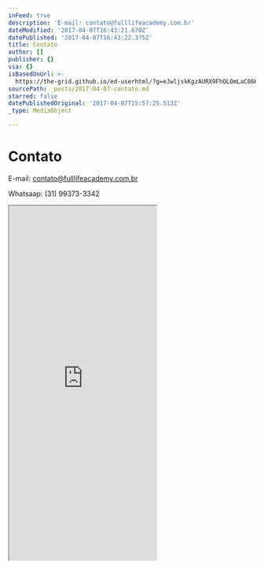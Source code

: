 ```yaml
---
inFeed: true
description: 'E-mail: contato@fulllifeacademy.com.br'
dateModified: '2017-04-07T16:43:21.670Z'
datePublished: '2017-04-07T16:43:22.375Z'
title: Contato
author: []
publisher: {}
via: {}
isBasedOnUrl: >-
  https://the-grid.github.io/ed-userhtml/?g=eJwljskKgzAURX9FhOLOmLaC86KF1r8oGV5MSmJCjLT26-uwuRwOZ3EbJTwxEO1Lrefg2ziLoyksGtpYghpkqPIsc9_6o3iQVVme6iOsRjtCvbaetYkMwU0VQsJ6M6U_K62bqVYsZdYgMWutlQDCCAezrIr6vUR3OwbCwmPjTTjwhqAhx6_iLeTlim8cP3sMBR3wGfdJ16DjcfcHJh9BQA
sourcePath: _posts/2017-04-07-contato.md
starred: false
datePublishedOriginal: '2017-04-07T15:57:25.513Z'
_type: MediaObject

---
```

# Contato

E-mail: contato@fulllifeacademy.com.br

Whatsaap: (31) 99373-3342

<iframe src="https://the-grid.github.io/ed-userhtml/?g=eJwljskOgyAURX_FmDTuRDqkisOiTVr_ogF8CA0IQUxrv74Om5uTk7O4lRKeGoi2ZdZ34Os4i6MxzBrqWILqZSDXLHPf8qO6IElRHMo9JIMdoFxaz-tEhuBGgpCw3ozpz0rrJqYVT7k1SExaayWActqBmRfF_Faiux0C5eGx8ioceENRf8Gv_C3k6YxvHX62GHLW4yNuk6ZC--PmDydHQUI" height="720" style=""></iframe>